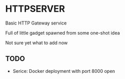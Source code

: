 # HTTPSERVER

Basic HTTP Gateway service

Full of little gadget spawned from some one-shot idea  

Not sure yet what to add now

## TODO

- Serice: Docker deployment with port 8000 open